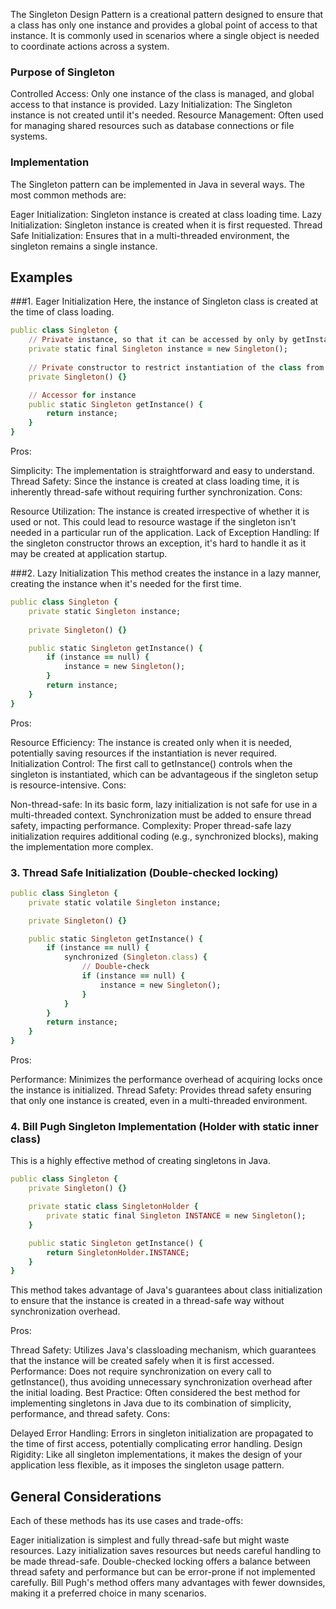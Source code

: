 
The Singleton Design Pattern is a creational pattern designed to ensure that a class has only one instance and provides a global point of access to that instance. It is commonly used in scenarios where a single object is needed to coordinate actions across a system.

### Purpose of Singleton

Controlled Access: Only one instance of the class is managed, and global access to that instance is provided.
Lazy Initialization: The Singleton instance is not created until it's needed.
Resource Management: Often used for managing shared resources such as database connections or file systems.



### Implementation

The Singleton pattern can be implemented in Java in several ways. The most common methods are:

Eager Initialization: Singleton instance is created at class loading time.
Lazy Initialization: Singleton instance is created when it is first requested.
Thread Safe Initialization: Ensures that in a multi-threaded environment, the singleton remains a single instance.



## Examples

###1. Eager Initialization
Here, the instance of Singleton class is created at the time of class loading.
```ruby
public class Singleton {
    // Private instance, so that it can be accessed by only by getInstance() method
    private static final Singleton instance = new Singleton();
    
    // Private constructor to restrict instantiation of the class from other classes.
    private Singleton() {}

    // Accessor for instance
    public static Singleton getInstance() {
        return instance;
    }
}

```

Pros:

Simplicity: The implementation is straightforward and easy to understand.
Thread Safety: Since the instance is created at class loading time, it is inherently thread-safe without requiring further synchronization.
Cons:

Resource Utilization: The instance is created irrespective of whether it is used or not. This could lead to resource wastage if the singleton isn't needed in a particular run of the application.
Lack of Exception Handling: If the singleton constructor throws an exception, it's hard to handle it as it may be created at application startup.


###2. Lazy Initialization
This method creates the instance in a lazy manner, creating the instance when it's needed for the first time.
```ruby
public class Singleton {
    private static Singleton instance;
    
    private Singleton() {}

    public static Singleton getInstance() {
        if (instance == null) {
            instance = new Singleton();
        }
        return instance;
    }
}

```
Pros:

Resource Efficiency: The instance is created only when it is needed, potentially saving resources if the instantiation is never required.
Initialization Control: The first call to getInstance() controls when the singleton is instantiated, which can be advantageous if the singleton setup is resource-intensive.
Cons:

Non-thread-safe: In its basic form, lazy initialization is not safe for use in a multi-threaded context. Synchronization must be added to ensure thread safety, impacting performance.
Complexity: Proper thread-safe lazy initialization requires additional coding (e.g., synchronized blocks), making the implementation more complex.


### 3. Thread Safe Initialization (Double-checked locking)
```ruby
public class Singleton {
    private static volatile Singleton instance;

    private Singleton() {}

    public static Singleton getInstance() {
        if (instance == null) {
            synchronized (Singleton.class) {
                // Double-check
                if (instance == null) {
                    instance = new Singleton();
                }
            }
        }
        return instance;
    }
}

```
Pros:

Performance: Minimizes the performance overhead of acquiring locks once the instance is initialized.
Thread Safety: Provides thread safety ensuring that only one instance is created, even in a multi-threaded environment.


### 4. Bill Pugh Singleton Implementation (Holder with static inner class)
This is a highly effective method of creating singletons in Java.

```ruby
public class Singleton {
    private Singleton() {}

    private static class SingletonHolder {
        private static final Singleton INSTANCE = new Singleton();
    }

    public static Singleton getInstance() {
        return SingletonHolder.INSTANCE;
    }
}

```

This method takes advantage of Java's guarantees about class initialization to ensure that the instance is created in a thread-safe way without synchronization overhead.

Pros:

Thread Safety: Utilizes Java's classloading mechanism, which guarantees that the instance will be created safely when it is first accessed.
Performance: Does not require synchronization on every call to getInstance(), thus avoiding unnecessary synchronization overhead after the initial loading.
Best Practice: Often considered the best method for implementing singletons in Java due to its combination of simplicity, performance, and thread safety.
Cons:

Delayed Error Handling: Errors in singleton initialization are propagated to the time of first access, potentially complicating error handling.
Design Rigidity: Like all singleton implementations, it makes the design of your application less flexible, as it imposes the singleton usage pattern.


## General Considerations
Each of these methods has its use cases and trade-offs:

Eager initialization is simplest and fully thread-safe but might waste resources.
Lazy initialization saves resources but needs careful handling to be made thread-safe.
Double-checked locking offers a balance between thread safety and performance but can be error-prone if not implemented carefully.
Bill Pugh's method offers many advantages with fewer downsides, making it a preferred choice in many scenarios.



